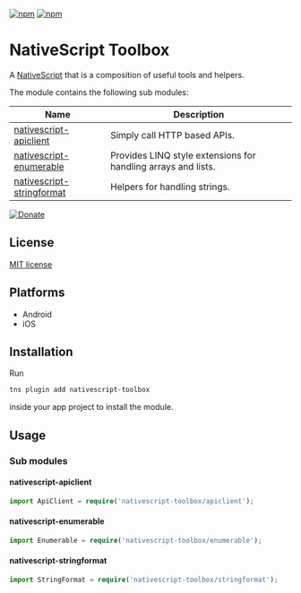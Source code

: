 [![npm](https://img.shields.io/npm/v/nativescript-toolbox.svg)](https://www.npmjs.com/package/nativescript-toolbox)
[![npm](https://img.shields.io/npm/dt/nativescript-toolbox.svg?label=npm%20downloads)](https://www.npmjs.com/package/nativescript-toolbox)

# NativeScript Toolbox

A [NativeScript](https://nativescript.org/) that is a composition of useful tools and helpers.

The module contains the following sub modules:

| Name | Description |
| ---- | --------- |
| [nativescript-apiclient](https://github.com/mkloubert/nativescript-apiclient) | Simply call HTTP based APIs. |
| [nativescript-enumerable](https://github.com/mkloubert/nativescript-enumerable) | Provides LINQ style extensions for handling arrays and lists. |
| [nativescript-stringformat](https://github.com/mkloubert/nativescript-stringformat) | Helpers for handling strings. |

[![Donate](https://img.shields.io/badge/Donate-PayPal-green.svg)](https://www.paypal.com/cgi-bin/webscr?cmd=_s-xclick&hosted_button_id=X493PDBNGKAGG)

## License

[MIT license](https://raw.githubusercontent.com/mkloubert/nativescript-toolbox/master/LICENSE)

## Platforms

* Android
* iOS

## Installation

Run

```bash
tns plugin add nativescript-toolbox
```

inside your app project to install the module.

## Usage

### Sub modules

#### nativescript-apiclient

```typescript
import ApiClient = require('nativescript-toolbox/apiclient');
```

#### nativescript-enumerable

```typescript
import Enumerable = require('nativescript-toolbox/enumerable');
```

#### nativescript-stringformat

```typescript
import StringFormat = require('nativescript-toolbox/stringformat');
```
